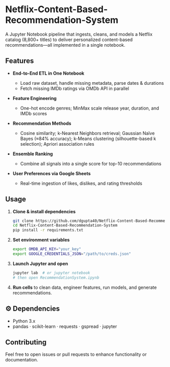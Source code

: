 # Netflix-Content-Based-Recommendation-System

A Jupyter Notebook pipeline that ingests, cleans, and models a Netflix catalog (8,800+ titles) to deliver personalized content-based recommendations—all implemented in a single notebook.

##  Features

* **End-to-End ETL in One Notebook**

  * Load raw dataset, handle missing metadata, parse dates & durations
  * Fetch missing IMDb ratings via OMDb API in parallel
* **Feature Engineering**

  * One-hot encode genres; MinMax scale release year, duration, and IMDb scores
* **Recommendation Methods**

  * Cosine similarity; k-Nearest Neighbors retrieval; Gaussian Naïve Bayes (≈84% accuracy); k-Means clustering (silhouette-based k selection); Apriori association rules
* **Ensemble Ranking**

  * Combine all signals into a single score for top-10 recommendations
* **User Preferences via Google Sheets**

  * Real-time ingestion of likes, dislikes, and rating thresholds

##  Usage

1. **Clone & install dependencies**

   ```bash
   git clone https://github.com/dgupta40/Netflix-Content-Based-Recommendation-System.git
   cd Netflix-Content-Based-Recommendation-System
   pip install -r requirements.txt
   ```
2. **Set environment variables**

   ```bash
   export OMDB_API_KEY="your_key"
   export GOOGLE_CREDENTIALS_JSON="/path/to/creds.json"
   ```
3. **Launch Jupyter and open**

   ```bash
   jupyter lab  # or jupyter notebook
   # then open RecommendationSystem.ipynb
   ```
4. **Run cells** to clean data, engineer features, run models, and generate recommendations.

## ⚙️ Dependencies

* Python 3.x
* pandas · scikit-learn · requests · gspread · jupyter

##  Contributing

Feel free to open issues or pull requests to enhance functionality or documentation.

